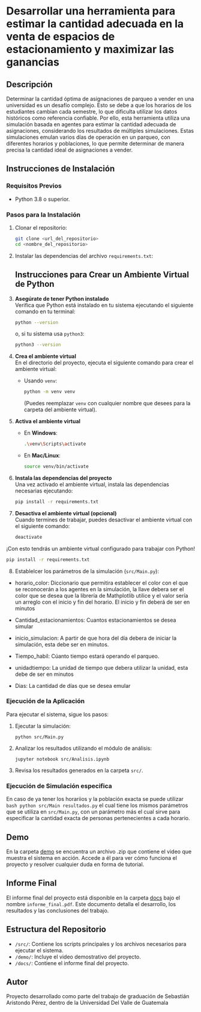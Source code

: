 # Desarrollar una herramienta para estimar la cantidad adecuada en la venta de espacios de estacionamiento y maximizar las ganancias

## Descripción
Determinar la cantidad óptima de asignaciones de parqueo a vender en una universidad es un desafío complejo. Esto se debe a que los horarios de los estudiantes cambian cada semestre, lo que dificulta utilizar los datos históricos como referencia confiable. Por ello, esta herramienta utiliza una simulación basada en agentes para estimar la cantidad adecuada de asignaciones, considerando los resultados de múltiples simulaciones. Estas simulaciones emulan varios días de operación en un parqueo, con diferentes horarios y poblaciones, lo que permite determinar de manera precisa la cantidad ideal de asignaciones a vender.

## Instrucciones de Instalación

### Requisitos Previos
- Python 3.8 o superior.


### Pasos para la Instalación
1. Clonar el repositorio:
   ```bash
   git clone <url_del_repositorio>
   cd <nombre_del_repositorio>
   ```
2. Instalar las dependencias del archivo `requirements.txt`:
   ## Instrucciones para Crear un Ambiente Virtual de Python

3. **Asegúrate de tener Python instalado**  
   Verifica que Python está instalado en tu sistema ejecutando el siguiente comando en tu terminal:
   ```bash
   python --version
   ```
   o, si tu sistema usa `python3`:
   ```bash
   python3 --version
   ```

4. **Crea el ambiente virtual**  
   En el directorio del proyecto, ejecuta el siguiente comando para crear el ambiente virtual:
   - Usando `venv`:
     ```bash
     python -m venv venv
     ```
     (Puedes reemplazar `venv` con cualquier nombre que desees para la carpeta del ambiente virtual).

5. **Activa el ambiente virtual**  
   - En **Windows**:
     ```bash
     .\venv\Scripts\activate
     ```
   - En **Mac/Linux**:
     ```bash
     source venv/bin/activate
     ```

6. **Instala las dependencias del proyecto**  
   Una vez activado el ambiente virtual, instala las dependencias necesarias ejecutando:
   ```bash
   pip install -r requirements.txt
   ```

7. **Desactiva el ambiente virtual (opcional)**  
   Cuando termines de trabajar, puedes desactivar el ambiente virtual con el siguiente comando:
   ```bash
   deactivate
   ```

¡Con esto tendrás un ambiente virtual configurado para trabajar con Python!

   
   ```bash 
   pip install -r requirements.txt
   ```
8. Establelcer los parámetros de la simulación (`src/Main.py`):
- horario_color: Diccionario que permitira establecer el color con el que se reconocerán a los agentes en la simulación, la llave debera ser el color que se desea que la librería de Mathplotlib utilice y el valor sería un arreglo con el inicio y fin del horario. El inicio y fin deberá de ser en minutos

- Cantidad_estacionamientos: Cuantos estacionamientos se desea simular

- inicio_simulacion: A partir de que hora del día debera de iniciar la simulación, esta debe ser en minutos.

- Tiempo_habil: Cúanto tiempo estará operando el parqueo.

- unidadtiempo: La unidad de tiempo que debera utilizar la unidad, esta debe de ser en minutos

- Dias: La cantidad de días que se desea emular

### Ejecución de la Aplicación
Para ejecutar el sistema, sigue los pasos:
1. Ejecutar la simulación:
   ```
   python src/Main.py
   ```
2. Analizar los resultados utilizando el módulo de análisis:
   ```
   jupyter notebook src/Analisis.ipynb
   ```
3. Revisa los resultados generados en la carpeta `src/`.

### Ejecución de Simulación especifica
En caso de ya tener los horariios y la población exacta se puede utilizar    ```bash
   python src/Main resultados.py``` 
   el cual tiene los mismos parámetros que se utiliza en `src/Main.py`, con un parámetro más el cual sirve para especificar la cantidad exacta de personas pertenecientes a cada horario.

## Demo
En la carpeta [demo](https://github.com/Aristondo01/PG-2024-20880/tree/main/demo) se encuentra un archivo .zip que contiene el video que muestra el sistema en acción. Accede a él para ver cómo funciona el proyecto y resolver cualquier duda en forma de tutorial.

## Informe Final
El informe final del proyecto está disponible en la carpeta [docs](https://github.com/Aristondo01/PG-2024-20880/tree/main/docsc) bajo el nombre `informe_final.pdf`. Este documento detalla el desarrollo, los resultados y las conclusiones del trabajo.

## Estructura del Repositorio
- `/src/`: Contiene los scripts principales y los archivos necesarios para ejecutar el sistema.
- `/demo/`: Incluye el video demostrativo del proyecto.
- `/docs/`: Contiene el informe final del proyecto.

## Autor
Proyecto desarrollado como parte del trabajo de graduación de Sebastián Aristondo Pérez, dentro de la Universidad Del Valle de Guatemala
